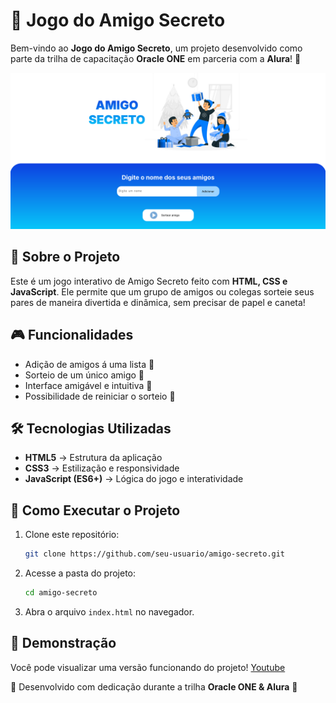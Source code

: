 # 🎁 Jogo do Amigo Secreto

Bem-vindo ao **Jogo do Amigo Secreto**, um projeto desenvolvido como parte da trilha de capacitação **Oracle ONE** em parceria com a **Alura**! 🚀

![print da tela inicial do jogo](assets/image.png)

## 🌟 Sobre o Projeto
Este é um jogo interativo de Amigo Secreto feito com **HTML, CSS e JavaScript**. Ele permite que um grupo de amigos ou colegas sorteie seus pares de maneira divertida e dinâmica, sem precisar de papel e caneta!

## 🎮 Funcionalidades
- Adição de amigos á uma lista 📝
- Sorteio de um único amigo 🔀
- Interface amigável e intuitiva 🎨
- Possibilidade de reiniciar o sorteio 🔄

## 🛠️ Tecnologias Utilizadas
- **HTML5** → Estrutura da aplicação
- **CSS3** → Estilização e responsividade
- **JavaScript (ES6+)** → Lógica do jogo e interatividade

## 🚀 Como Executar o Projeto
1. Clone este repositório:
   ```bash
   git clone https://github.com/seu-usuario/amigo-secreto.git
   ```
2. Acesse a pasta do projeto:
   ```bash
   cd amigo-secreto
   ```
3. Abra o arquivo `index.html` no navegador.

## 🎨 Demonstração
Você pode visualizar uma versão funcionando do projeto! [Youtube](https://youtu.be/R0XEZ4mJv10)



💙 Desenvolvido com dedicação durante a trilha **Oracle ONE & Alura** 🚀

